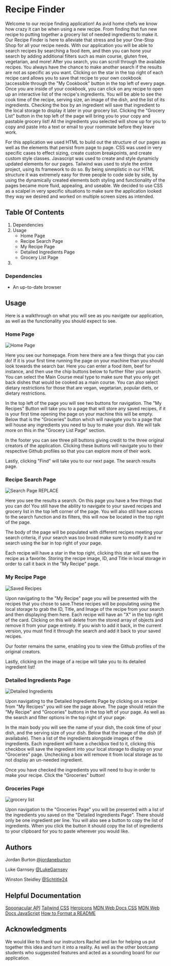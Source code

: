 # Recipe Finder
Welcome to our recipe finding application! As avid home chefs we know how crazy it can be when using a new recipe. From finding that fun new recipe to putting together a grocery list of needed ingredients to make it.
Our Recipe Finder is here to alleviate that stress and be your One-Stop Shop for all your recipe needs. With our application you will be able to search recipes by searching a food item, and then you can hone your search by adding additional filters such as main course, gluten free, vegetarian, and more! After you search, you can scroll through the available recipes. You always have the chance to make another search if the results are not as specific as you want. Clicking on the star in the top right of each recipe card allows you to save that recipe to your own cookbook )accessible through the "My Cookbook" button in the top left of every page. Once you are inside of your cookbook, you can click on any recipe to open up an interactive list of the recipe's ingredients. You will be able to see the cook time of the recipe, serving size, an image of the dish, and the list of its ingredients. Checking the box by an ingredient will save that ingredient to the local storage to display it later in your grocery list. Clicking the "Grocery List" button in the top left of the page will bring you to your copy and pastable grocery list! All the ingredients you selected will show up for you to copy and paste into a text or email to your roommate before they leave work. 

For this application we used HTML to build out the structure of our pages as well as the elements that persist from page to page. CSS was used in very specific cases to effect sizing, create custom breakpoints, and create custom style classes. Javascript was used to create and style dynamicly updated elements for our pages. Tailwind was used to style the entire project, using its framework to do so. By being sinmplistic in our HTML structure it was extremely easy for three people to code side by side, by using the dynamically created elements both styling and functionality of the pages became more fluid, appealing, and useable. We decided to use CSS as a scalpel in very specific situations to make sure the application looked they way we desired and worked on multiple screen sizes as intended. 




## Table Of Contents
  1. Dependencies
  2. Usage
     - Home Page
     - Recipe Search Page
     - My Recipe Page
     - Detailed Ingredients Page
     - Grocery List Page
  3. 

### Dependencies

* An up-to-date browser

## Usage
Here is a walkthrough on what you will see as you navigate our application, as well as the functionality you should expect to see. 

### Home Page
![Home Page](https://github.com/jordaneburton/recipe-finder/assets/153530625/6638d8b2-ddb9-4e25-b516-5019dbafd5f5)

Here you see our homepage. From here there are a few things that you can do! If it is your first time running the page on your machine than you should look towards the search bar. Here you can enter a food item, beef for instance, and then use the chip buttons below to further filter your search. You can select the Main Course meal type to make sure that you only get back dishes that would be cooked as a main course. You can also select dietary restrictions for those that are vegan, vegetarian, popular diets, or dietary restrictions. 

In the top left of the page you will see two buttons for navigation. The "My Recipes" Button will take you to a page that will store any saved recipes, if it is your first time opening the page on your machine this will be empty. Below that is the "Groceries" button which will navigate you to a page that will house any ingredients you need to buy to make your dish. We will talk more on this in the "Grocery List Page" section. 

In the footer you can see three pill buttons giving credit to the three original creators of the application. Clicking these buttons will navigate you to their respective Github profiles so that you can explore more of their work. 

Lastly, clicking "Find" will take you to our next page. The search results page. 

### Recipe Search Page
![Search Page REPLACE](https://github.com/jordaneburton/recipe-finder/assets/153530625/93f7ab4f-c2b9-47ac-8c84-075fd0cabd0d)

Here you see the results a search. On this page you have a few things that you can do! You still have the ability to navigate to your saved recipes and grocery list in the top left corner of the page. You will also still have access to the search function and its filters, this will now be located in the top right of the page. 

The body of the page will be populated with different recipes meeting your search criteria, if your search was too broad make sure to modify it and re search using the bar in top right of your page. 

Each recipe will have a star in the top right, clicking this star will save the recipe as a favorite. Storing the recipe image, ID, and Title in local storage in order to call it back in the "My Recipe" page. 

### My Recipe Page
![Saved Recipes](https://github.com/jordaneburton/recipe-finder/assets/153530625/27f37dcf-386e-4adb-bc6f-3f679c7b7ca0)

Upon navigating to the "My Recipe" page you will be presented with the recipes that you chose to save.These recipes will be populating using the local storage to grab the ID, Title, and Image of the recipe from your search and then displaying them here.  Each recipe will have an "X" in the top right of the card. Clicking on this will delete from the stored array of objects and remove it from your page entirely. If you wish to add it back, in the current version, you must find it through the search and add it back to your saved recipes. 

Our footer remains the same, enabling you to view the Github profiles of the original creators. 

Lastly, clicking on the image of a recipe will take you to its detailed ingredient list! 

### Detailed Ingredients Page
![Detailed Ingredients](https://github.com/jordaneburton/recipe-finder/assets/153530625/c20d5e34-e2bd-4768-b640-4290cef4c96f)

Upon navigating to the Detailed Ingredients Page by clicking on a recipe from "My Recipes" you will see the page above. The page should retain the "My Recipe" and "Groceries" buttons in the top left of your page. As well as the search and filter options in the top right of your page. 

In the main body you will see the name of your dish, the cook time of your dish, and the serving size of your dish. Below that the image of the dish (if availabale). Then a list of the ingredients alongside images of the ingredients. Each ingredient will have a checkbox tied to it, clicking this checkbox will save the ingredient into your local storage to display on your "Groceries" page. Unchecking a box will remove it from local storage as to not display an un-needed ingredient. 

Once you have checked the ingredients you will need to buy in order to make your recipe. Click the "Groceries" button! 

### Groceries Page
![grocery list](https://github.com/jordaneburton/recipe-finder/assets/153530625/76308a2b-cd1a-43c3-9d56-a1096d9c3d00)

Upon navigation to the "Groceries Page" you will be presented with a list of the ingredients you saved on the "Detailed Ingredients Page". There should only be one ingredient per line. You will also see a button to copy the list of ingredients. When you click the button it should copy the list of ingredients to your clipboard for you to paste wherever you would like. 


## Authors

Jordan Burton 
[@jordaneburton](https://github.com/jordaneburton)

Luke Garnsey
[@LukeGarnsey](https://github.com/LukeGarnsey)

Winston Steidley
[@Schtitle24](https://github.com/Schtitle24)

## Helpful Documentation

 [Spoonacular API](https://spoonacular.com/food-api/docs)
 [Tailwind CSS](https://tailwindcss.com/docs/installation/play-cdn)
 [Heroicons](https://heroicons.com/)
 [MDN Web Docs CSS](https://developer.mozilla.org/en-US/docs/Web/CSS) 
 [MDN Web Docs JavaScript](https://developer.mozilla.org/en-US/docs/Web/JavaScript)
 [How to Format a README](https://www.freecodecamp.org/news/how-to-write-a-good-readme-file/)


## Acknowledgments

We would like to thank our instructors Rachel and Ian for helping us put together this idea and turn it into a reality. As well as the other bootcamp students who suggessted features and acted as a sounding board for our application. 
